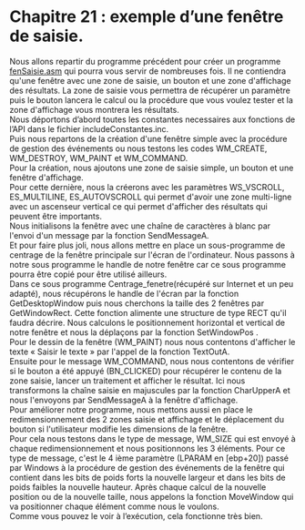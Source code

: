 # Chapitre 21 : exemple d’une fenêtre de saisie.

Nous allons repartir du programme précédent pour créer un programme [fenSaisie.asm](https://github.com/vincentARM/AssemblyX86Windows32/blob/main/Chapitre21/fenSaisie.asm) qui pourra vous servir de nombreuses fois. Il ne contiendra qu'une fenêtre avec une zone de saisie, un bouton et une zone d'affichage des résultats. La zone de saisie vous permettra de récupérer un paramètre puis le bouton lancera le calcul ou la procédure que vous voulez tester et la zone d'affichage vous montrera les résultats.<br>
Nous déportons d’abord toutes les constantes necessaires aux fonctions de l’API dans le fichier includeConstantes.inc. <br>
Puis nous repartons de la création d'une fenêtre simple avec la procédure de gestion des événements ou nous testons les codes WM_CREATE, WM_DESTROY, WM_PAINT et WM_COMMAND.<br>
Pour la création, nous ajoutons une zone de saisie simple, un bouton et une fenêtre d'affichage.<br>
Pour cette dernière, nous la créerons avec les paramètres WS_VSCROLL, ES_MULTILINE, ES_AUTOVSCROLL qui permet d'avoir une zone multi-ligne avec un ascenseur vertical ce qui permet d'afficher des résultats qui peuvent être importants.<br>
Nous initialisons la fenêtre avec une chaîne de caractères à blanc par l'envoi d'un message par la fonction SendMessageA.<br>
Et pour faire plus joli, nous allons mettre en place un sous-programme de centrage de la fenêtre principale sur l'écran de l'ordinateur. Nous passons à notre sous programme le handle de notre fenêtre car ce sous programme pourra être copié pour être utilisé ailleurs.<br>
Dans ce sous programme Centrage_fenetre(récupéré sur Internet et un peu adapté), nous récupérons le handle de l'écran par la fonction GetDesktopWindow puis nous cherchons la taille des 2 fenêtres par GetWindowRect. Cette fonction alimente une structure de type RECT qu'il faudra décrire. Nous calculons le positionnement horizontal et vertical de notre fenêtre et nous la déplaçons par la fonction SetWindowPos .<br>
Pour le dessin de la fenêtre (WM_PAINT) nous nous contentons d'afficher le texte « Saisir le texte » par l'appel de la fonction TextOutA.<br>
Ensuite pour le message WM_COMMAND, nous nous contentons de vérifier si le bouton a été appuyé (BN_CLICKED) pour récupérer le contenu de la zone saisie, lancer un traitement et afficher le résultat. Ici nous transformons la chaîne saisie en majuscules par la fonction CharUpperA et nous l'envoyons par SendMessageA à la fenêtre d'affichage.<br>
Pour améliorer notre programme, nous mettons aussi en place le redimensionnement des 2 zones saisie et affichage et le déplacement du bouton si l'utilisateur modifie les dimensions de la fenêtre.<br>
Pour cela nous testons dans le type de message, WM_SIZE qui est envoyé à chaque redimensionnement et nous positionnons les 3 éléments. Pour ce type de message, c'est le 4 ième paramètre (LPARAM en [ebp+20]) passé par Windows à la procédure de gestion des événements de la fenêtre qui contient dans les bits de poids forts la nouvelle largeur et dans les bits de poids faibles la nouvelle hauteur. Après chaque calcul de la nouvelle position ou de la nouvelle taille, nous appelons la fonction MoveWindow qui va positionner chaque élément comme nous le voulons.<br>
Comme vous pouvez le voir à l’exécution, cela fonctionne très bien.<br>
